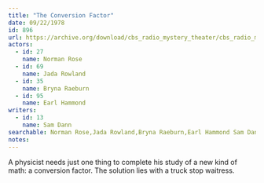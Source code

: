 ```yaml
---
title: "The Conversion Factor"
date: 09/22/1978
id: 896
url: https://archive.org/download/cbs_radio_mystery_theater/cbs_radio_mystery_theater-0851-0900.zip/cbs_radio_mystery_theater-0851-0900%2Fcbsrmt_0896_the_conversation_factor.mp3
actors:  
  - id: 27
    name: Norman Rose  
  - id: 69
    name: Jada Rowland  
  - id: 35
    name: Bryna Raeburn  
  - id: 95
    name: Earl Hammond
writers:  
  - id: 13
    name: Sam Dann
searchable: Norman Rose,Jada Rowland,Bryna Raeburn,Earl Hammond Sam Dann
notes:  
---
```

A physicist needs just one thing to complete his study of a new kind of math: a conversion factor. The solution lies with a truck stop waitress.